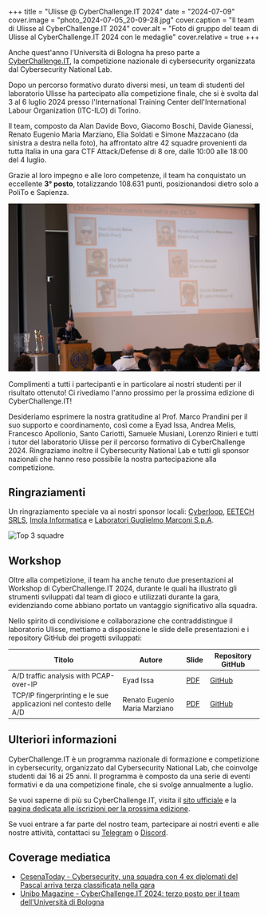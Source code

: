 +++
title = "Ulisse @ CyberChallenge.IT 2024"
date = "2024-07-09"
cover.image = "photo_2024-07-05_20-09-28.jpg"
cover.caption = "Il team di Ulisse al CyberChallenge.IT 2024"
cover.alt = "Foto di gruppo del team di Ulisse al CyberChallenge.IT 2024 con le medaglie"
cover.relative = true
+++

Anche quest'anno l'Università di Bologna ha preso parte a [CyberChallenge.IT](https://cyberchallenge.it/), la competizione nazionale di cybersecurity organizzata dal Cybersecurity National Lab.

Dopo un percorso formativo durato diversi mesi, un team di studenti del laboratorio Ulisse ha partecipato alla competizione finale, che si è svolta dal 3 al 6 luglio 2024 presso l'International Training Center dell'International Labour Organization (ITC-ILO) di Torino.

Il team, composto da Alan Davide Bovo, Giacomo Boschi, Davide Gianessi, Renato Eugenio Maria Marziano, Elia Soldati e Simone Mazzacano (da sinistra a destra nella foto), ha affrontato altre 42 squadre provenienti da tutta Italia in una gara CTF Attack/Defense di 8 ore, dalle 10:00 alle 18:00 del 4 luglio.

Grazie al loro impegno e alle loro competenze, il team ha conquistato un eccellente **3° posto**, totalizzando 108.631 punti, posizionandosi dietro solo a PoliTo e Sapienza.

![Presentazione del team](team.jpeg)

Complimenti a tutti i partecipanti e in particolare ai nostri studenti per il risultato ottenuto! Ci rivediamo l'anno prossimo per la prossima edizione di CyberChallenge.IT!

Desideriamo esprimere la nostra gratitudine al Prof. Marco Prandini per il suo supporto e coordinamento, così come a Eyad Issa, Andrea Melis, Francesco Apollonio, Santo Cariotti, Samuele Musiani, Lorenzo Rinieri e tutti i tutor del laboratorio Ulisse per il percorso formativo di CyberChallenge 2024. Ringraziamo inoltre il Cybersecurity National Lab e tutti gli sponsor nazionali che hanno reso possibile la nostra partecipazione alla competizione.

## Ringraziamenti

Un ringraziamento speciale va ai nostri sponsor locali: [Cyberloop], [EETECH SRLS], [Imola Informatica] e [Laboratori Guglielmo Marconi S.p.A].

[cyberloop]: https://cyberloop.it/
[EETECH SRLS]: https://eetech.it/
[Imola Informatica]: https://www.imolainformatica.it/
[Laboratori Guglielmo Marconi S.p.A]: https://labs.it/

![Top 3 squadre](top3.png)

## Workshop

Oltre alla competizione, il team ha anche tenuto due presentazioni al Workshop di CyberChallenge.IT 2024, durante le quali ha illustrato gli strumenti sviluppati dal team di gioco e utilizzati durante la gara, evidenziando come abbiano portato un vantaggio significativo alla squadra.

Nello spirito di condivisione e collaborazione che contraddistingue il laboratorio Ulisse, mettiamo a disposizione le slide delle presentazioni e i repository GitHub dei progetti sviluppati:

| Titolo | Autore | Slide | Repository GitHub |
|--------|--------|-------|-------------------|
| A/D traffic analysis with PCAP-over-IP | Eyad Issa | [PDF](./CCIT2024%20-%20Workshop%20-%20AD%20traffic%20analysis%20with%20PCAP-over-IP.pdf) | [GitHub](https://github.com/UlisseLab/pcap-broker)|
| TCP/IP fingerprinting e le sue applicazioni nel contesto delle A/D | Renato Eugenio Maria Marziano | [PDF](./CCIT2024%20-%20Workshop%20-%20Fingerprinting%20TCP-IP.pdf) | [GitHub](https://github.com/drank40/euriclea) |

## Ulteriori informazioni

CyberChallenge.IT è un programma nazionale di formazione e competizione in cybersecurity, organizzato dal Cybersecurity National Lab, che coinvolge studenti dai 16 ai 25 anni. Il programma è composto da una serie di eventi formativi e da una competizione finale, che si svolge annualmente a luglio.

Se vuoi saperne di più su CyberChallenge.IT, visita il [sito ufficiale](https://cyberchallenge.it/) e la [pagina dedicata alle iscrizioni per la prossima edizione](https://cyberchallenge.it/students).

Se vuoi entrare a far parte del nostro team, partecipare ai nostri eventi e alle nostre attività, contattaci su [Telegram](https://t.me/eyaddo) o [Discord](https://discord.gg/uwFbYA4H).

## Coverage mediatica

- [CesenaToday - Cybersecurity, una squadra con 4 ex diplomati del Pascal arriva terza classificata nella gara](https://www.cesenatoday.it/cronaca/cybersecurity-una-squadra-con-4-ex-diplomati-del-pascal-arriva-terza-classificata-nella-gara.html)
- [Unibo Magazine - CyberChallenge.IT 2024: terzo posto per il team dell'Università di Bologna](https://magazine.unibo.it/archivio/2024/07/16/cyberchallenge-it-2024-terzo-posto-per-il-team-delluniversita-di-bologna)
